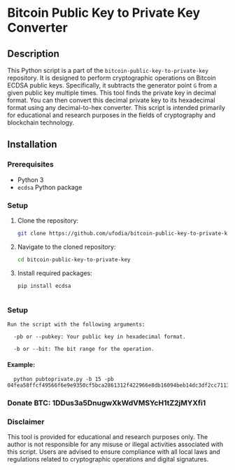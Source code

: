 # Bitcoin Public Key to Private Key Converter

## Description
This Python script is a part of the `bitcoin-public-key-to-private-key` repository. It is designed to perform cryptographic operations on Bitcoin ECDSA public keys. Specifically, it subtracts the generator point `G` from a given public key multiple times. This tool finds the private key in decimal format. You can then convert this decimal private key to its hexadecimal format using any decimal-to-hex converter. This script is intended primarily for educational and research purposes in the fields of cryptography and blockchain technology.

## Installation

### Prerequisites
- Python 3
- `ecdsa` Python package

### Setup
  1. Clone the repository:
     ```bash
     git clone https://github.com/ufodia/bitcoin-public-key-to-private-key
     
  2. Navigate to the cloned repository:
  
     ```bash
     cd bitcoin-public-key-to-private-key
     
  3. Install required packages:
   
      ```bash
      pip install ecdsa



### Setup
    Run the script with the following arguments:
    
      -pb or --pubkey: Your public key in hexadecimal format.
      
      -b or --bit: The bit range for the operation.
  
   #### Example:
    
      
      
      python pubtoprivate.py -b 15 -pb 04fea58ffcf49566f6e9e9350cf5bca2861312f422966e8db16094beb14dc3df2cc71136e9f21ec86870c3a999f045d712f848c6fd6ed9582521c3f7444c8f182e


### Donate BTC: 1DDus3a5DnugwXkWdVMSYcH1tZ2jMYXfi1

### Disclaimer
This tool is provided for educational and research purposes only. The author is not responsible for any misuse or illegal activities associated with this script. Users are advised to ensure compliance with all local laws and regulations related to cryptographic operations and digital signatures.














